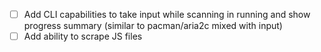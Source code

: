 - [ ] Add CLI capabilities to take input while scanning in running and show progress summary (similar to pacman/aria2c mixed with input)
- [ ] Add ability to scrape JS files
